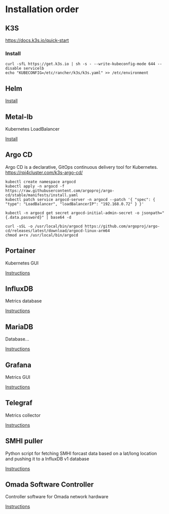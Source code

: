 # Installation order

## K3S
https://docs.k3s.io/quick-start

### Install
```
curl -sfL https://get.k3s.io | sh -s - --write-kubeconfig-mode 644 --disable servicelb
echo "KUBECONFIG=/etc/rancher/k3s/k3s.yaml" >> /etc/environment
```

## Helm
[Install](helm.md)

## Metal-lb
Kubernetes LoadBalancer

[Install](metal-lb/README.md)

## Argo CD
Argo CD is a declarative, GitOps continuous delivery tool for Kubernetes.
https://rpi4cluster.com/k3s-argo-cd/

```
kubectl create namespace argocd
kubectl apply -n argocd -f https://raw.githubusercontent.com/argoproj/argo-cd/stable/manifests/install.yaml
kubectl patch service argocd-server -n argocd --patch '{ "spec": { "type": "LoadBalancer", "loadBalancerIP": "192.168.0.72" } }'

kubectl -n argocd get secret argocd-initial-admin-secret -o jsonpath="{.data.password}" | base64 -d

curl -sSL -o /usr/local/bin/argocd https://github.com/argoproj/argo-cd/releases/latest/download/argocd-linux-arm64
chmod a+rx /usr/local/bin/argocd
```

## Portainer
Kubernetes GUI

[Instructions](portainer/README.md)

## InfluxDB
Metrics database

[Instructions](influxdb/README.md)

## MariaDB
Database...

[Instructions](mariadb/README.md)

## Grafana
Metrics GUI

[Instructions](grafana/README.md)

## Telegraf
Metrics collector

[Instructions](telegraf/README.md)

## SMHI puller
Python script for fetching SMHI forcast data based on a lat/long location and pushing it to a InfluxDB v1 database

[Instructions](smhi/README.md)

## Omada Software Controller
Controller software for Omada network hardware

[Instructions](omada/README.md)
